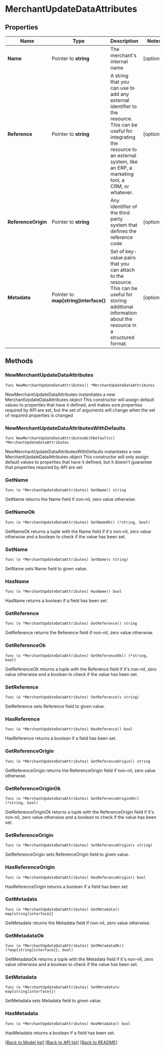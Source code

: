 # MerchantUpdateDataAttributes

## Properties

Name | Type | Description | Notes
------------ | ------------- | ------------- | -------------
**Name** | Pointer to **string** | The merchant&#39;s internal name | [optional] 
**Reference** | Pointer to **string** | A string that you can use to add any external identifier to the resource. This can be useful for integrating the resource to an external system, like an ERP, a marketing tool, a CRM, or whatever. | [optional] 
**ReferenceOrigin** | Pointer to **string** | Any identifier of the third party system that defines the reference code | [optional] 
**Metadata** | Pointer to **map[string]interface{}** | Set of key-value pairs that you can attach to the resource. This can be useful for storing additional information about the resource in a structured format. | [optional] 

## Methods

### NewMerchantUpdateDataAttributes

`func NewMerchantUpdateDataAttributes() *MerchantUpdateDataAttributes`

NewMerchantUpdateDataAttributes instantiates a new MerchantUpdateDataAttributes object
This constructor will assign default values to properties that have it defined,
and makes sure properties required by API are set, but the set of arguments
will change when the set of required properties is changed

### NewMerchantUpdateDataAttributesWithDefaults

`func NewMerchantUpdateDataAttributesWithDefaults() *MerchantUpdateDataAttributes`

NewMerchantUpdateDataAttributesWithDefaults instantiates a new MerchantUpdateDataAttributes object
This constructor will only assign default values to properties that have it defined,
but it doesn't guarantee that properties required by API are set

### GetName

`func (o *MerchantUpdateDataAttributes) GetName() string`

GetName returns the Name field if non-nil, zero value otherwise.

### GetNameOk

`func (o *MerchantUpdateDataAttributes) GetNameOk() (*string, bool)`

GetNameOk returns a tuple with the Name field if it's non-nil, zero value otherwise
and a boolean to check if the value has been set.

### SetName

`func (o *MerchantUpdateDataAttributes) SetName(v string)`

SetName sets Name field to given value.

### HasName

`func (o *MerchantUpdateDataAttributes) HasName() bool`

HasName returns a boolean if a field has been set.

### GetReference

`func (o *MerchantUpdateDataAttributes) GetReference() string`

GetReference returns the Reference field if non-nil, zero value otherwise.

### GetReferenceOk

`func (o *MerchantUpdateDataAttributes) GetReferenceOk() (*string, bool)`

GetReferenceOk returns a tuple with the Reference field if it's non-nil, zero value otherwise
and a boolean to check if the value has been set.

### SetReference

`func (o *MerchantUpdateDataAttributes) SetReference(v string)`

SetReference sets Reference field to given value.

### HasReference

`func (o *MerchantUpdateDataAttributes) HasReference() bool`

HasReference returns a boolean if a field has been set.

### GetReferenceOrigin

`func (o *MerchantUpdateDataAttributes) GetReferenceOrigin() string`

GetReferenceOrigin returns the ReferenceOrigin field if non-nil, zero value otherwise.

### GetReferenceOriginOk

`func (o *MerchantUpdateDataAttributes) GetReferenceOriginOk() (*string, bool)`

GetReferenceOriginOk returns a tuple with the ReferenceOrigin field if it's non-nil, zero value otherwise
and a boolean to check if the value has been set.

### SetReferenceOrigin

`func (o *MerchantUpdateDataAttributes) SetReferenceOrigin(v string)`

SetReferenceOrigin sets ReferenceOrigin field to given value.

### HasReferenceOrigin

`func (o *MerchantUpdateDataAttributes) HasReferenceOrigin() bool`

HasReferenceOrigin returns a boolean if a field has been set.

### GetMetadata

`func (o *MerchantUpdateDataAttributes) GetMetadata() map[string]interface{}`

GetMetadata returns the Metadata field if non-nil, zero value otherwise.

### GetMetadataOk

`func (o *MerchantUpdateDataAttributes) GetMetadataOk() (*map[string]interface{}, bool)`

GetMetadataOk returns a tuple with the Metadata field if it's non-nil, zero value otherwise
and a boolean to check if the value has been set.

### SetMetadata

`func (o *MerchantUpdateDataAttributes) SetMetadata(v map[string]interface{})`

SetMetadata sets Metadata field to given value.

### HasMetadata

`func (o *MerchantUpdateDataAttributes) HasMetadata() bool`

HasMetadata returns a boolean if a field has been set.


[[Back to Model list]](../README.md#documentation-for-models) [[Back to API list]](../README.md#documentation-for-api-endpoints) [[Back to README]](../README.md)


